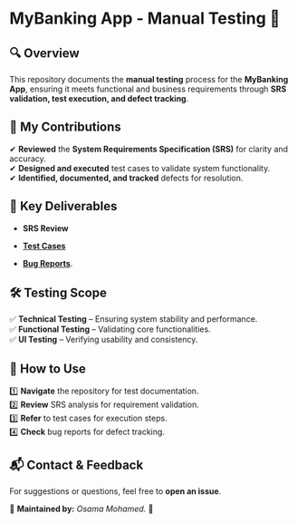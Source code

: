 # MyBanking App - Manual Testing 🏦  

## 🔍 Overview  
This repository documents the **manual testing** process for the **MyBanking App**, ensuring it meets functional and business requirements through **SRS validation, test execution, and defect tracking**.  

## 🚀 My Contributions  
✔ **Reviewed** the **System Requirements Specification (SRS)** for clarity and accuracy.  
✔ **Designed and executed** test cases to validate system functionality.  
✔ **Identified, documented, and tracked** defects for resolution.  

## 📂 Key Deliverables  
- **SRS Review** 
- [**Test Cases**](https://onedrive.live.com/edit?id=CAFC18C8EB65B3AB!s818a280065f343ae934065a1c8ddda06&resid=CAFC18C8EB65B3AB!s818a280065f343ae934065a1c8ddda06&cid=cafc18c8eb65b3ab&ithint=file%2Cxlsx&redeem=aHR0cHM6Ly8xZHJ2Lm1zL3gvYy9jYWZjMThjOGViNjViM2FiL0VRQW9pb0h6WmE1RGswQmxvY2pkMmdZQmh2MEdGdEVESk02Z3BtaFhuaXRXSmc_ZT1hNFBLSVY&migratedtospo=true&wdo=2)
 
- [**Bug Reports**](https://1drv.ms/x/c/cafc18c8eb65b3ab/EVFr8z2bfhhGoTh0WXY6W6YB0nw6mJTFGSjbSvBv0g28lA?e=goeNfi).   

## 🛠 Testing Scope  
✅ **Technical Testing** – Ensuring system stability and performance.  
✅ **Functional Testing** – Validating core functionalities.  
✅ **UI Testing** – Verifying usability and consistency.  

## 📌 How to Use  
1️⃣ **Navigate** the repository for test documentation.  
2️⃣ **Review** SRS analysis for requirement validation.  
3️⃣ **Refer** to test cases for execution steps.  
4️⃣ **Check** bug reports for defect tracking.  

## 📬 Contact & Feedback  
For suggestions or questions, feel free to **open an issue**.  

📌 **Maintained by:** *Osama Mohamed.* 🚀  
